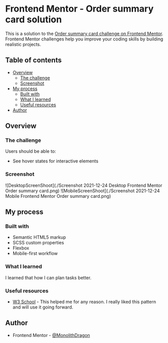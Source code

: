 # Frontend Mentor - Order summary card solution

This is a solution to the [Order summary card challenge on Frontend Mentor](https://www.frontendmentor.io/challenges/order-summary-component-QlPmajDUj). Frontend Mentor challenges help you improve your coding skills by building realistic projects. 

## Table of contents

- [Overview](#overview)
  - [The challenge](#the-challenge)
  - [Screenshot](#screenshot)
- [My process](#my-process)
  - [Built with](#built-with)
  - [What I learned](#what-i-learned)
  - [Useful resources](#useful-resources)
- [Author](#author)

## Overview

### The challenge

Users should be able to:

- See hover states for interactive elements

### Screenshot

![DesktopScreenShoot](./Screenshot 2021-12-24 Desktop Frontend Mentor Order summary card.png)
![MobileScreenShoot](./Screenshot 2021-12-24 Mobile Frontend Mentor Order summary card.png)

## My process

### Built with

- Semantic HTML5 markup
- SCSS custom properties
- Flexbox
- Mobile-first workflow

### What I learned

I learned that how I can plan tasks better.

### Useful resources

- [W3 School](https://www.w3schools.com/) - This helped me for any reason. I really liked this pattern and will use it going forward.

## Author

- Frontend Mentor - [@MonolithDragon](https://www.frontendmentor.io/profile/MonolithDragon)

